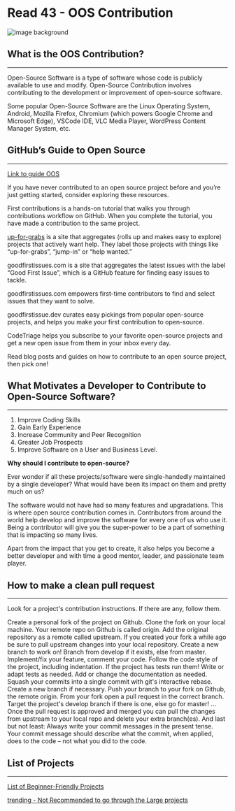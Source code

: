 # Read 43 - OOS Contribution

![image background](https://camo.githubusercontent.com/144071606738ac3be6c5fc994e1e1d6dab79d95d61754419be5d95f2baa4bcb1/687474703a2f2f692e696d6775722e636f6d2f77366e5645676a2e706e67)

## What is the OOS Contribution?

---
Open-Source Software is a type of software whose code is publicly available to use and modify. Open-Source Contribution involves contributing to the development or improvement of open-source software.

Some popular Open-Source Software are the Linux Operating System, Android, Mozilla Firefox, Chromium (which powers Google Chrome and Microsoft Edge), VSCode IDE, VLC Media Player, WordPress Content Manager System, etc.

## GitHub’s Guide to Open Source

---

[Link to guide OOS](https://github.com/open-source)

If you have never contributed to an open source project before and you’re just getting started, consider exploring these resources.

First contributions is a hands-on tutorial that walks you through contributions workflow on GitHub. When you complete the tutorial, you have made a contribution to the same project.

[up-for-grabs](https://up-for-grabs.net) is a site that aggregates (rolls up and makes easy to explore) projects that actively want help. They label those projects with things like “up-for-grabs”, “jump-in” or “help wanted.”

goodfirstissues.com is a site that aggregates the latest issues with the label “Good First Issue”, which is a GitHub feature for finding easy issues to tackle. 

goodfirstissues.com empowers first-time contributors to find and select issues that they want to solve.

goodfirstissue.dev curates easy pickings from popular open-source projects, and helps you make your first contribution to open-source.

CodeTriage helps you subscribe to your favorite open-source projects and get a new open issue from them in your inbox every day.

Read blog posts and guides on how to contribute to an open source project, then pick one!

## What Motivates a Developer to Contribute to Open-Source Software?

---

1. Improve Coding Skills
2. Gain Early Experience
3. Increase Community and Peer Recognition
4. Greater Job Prospects
5. Improve Software on a User and Business Level.

**Why should I contribute to open-source?**

Ever wonder if all these projects/software were single-handedly maintained by a single developer?
What would have been its impact on them and pretty much on us?

The software would not have had so many features and upgradations. This is where open source contribution comes in. Contributors from around the world help develop and improve the software for every one of us who use it. Being a contributor will give you the super-power to be a part of something that is impacting so many lives.

Apart from the impact that you get to create, it also helps you become a better developer and with time a good mentor, leader, and passionate team player.

## How to make a clean pull request

---
Look for a project's contribution instructions. If there are any, follow them.

Create a personal fork of the project on Github.
Clone the fork on your local machine. Your remote repo on Github is called origin.
Add the original repository as a remote called upstream.
If you created your fork a while ago be sure to pull upstream changes into your local repository.
Create a new branch to work on! Branch from develop if it exists, else from master.
Implement/fix your feature, comment your code.
Follow the code style of the project, including indentation.
If the project has tests run them!
Write or adapt tests as needed.
Add or change the documentation as needed.
Squash your commits into a single commit with git's interactive rebase. Create a new branch if necessary.
Push your branch to your fork on Github, the remote origin.
From your fork open a pull request in the correct branch. Target the project's develop branch if there is one, else go for master!
...
Once the pull request is approved and merged you can pull the changes from upstream to your local repo and delete your extra branch(es).
And last but not least: Always write your commit messages in the present tense. Your commit message should describe what the commit, when applied, does to the code – not what you did to the code.

## List of Projects

---

[List of Beginner-Friendly Projects](https://github.com/search?q=label%3Agood-first-issue+archived%3Afalse)

[trending - Not Recommended to go through the Large projects](https://github.com/trending)